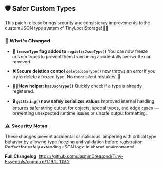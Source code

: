## 🛡️ Safer Custom Types

This patch release brings security and consistency improvements to the custom JSON type system of TinyLocalStorage! 🔐✨

### 🔧 What's Changed

* **🧊 `freezeType` flag added to `registerJsonType()`**
  You can now freeze custom types to prevent them from being accidentally overwritten or removed.

* **❌ Secure deletion control**
  `deleteJsonType()` now throws an error if you try to delete a frozen type. No more silent mistakes! 🛑

* **🕵️‍♀️ New helper: `hasJsonType()`**
  Quickly check if a type is already registered.

* **🔒 `getString()` now safely serializes values**
  Improved internal handling ensures safer string output for objects, special types, and edge cases — preventing unexpected runtime issues or unsafe output formatting.

### ⚠️ Security Notes

These changes prevent accidental or malicious tampering with critical type behavior by allowing type freezing and validation before registration. Perfect for safely extending JSON logic in shared environments!

**Full Changelog**: https://github.com/JasminDreasond/Tiny-Essentials/compare/1.19.1...1.19.2